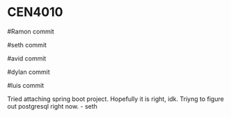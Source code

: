 # CEN4010

#Ramon commit

#seth  commit

#avid commit

#dylan commit

#luis commit

Tried attaching spring boot project. Hopefully it is right, idk. Triyng to figure out postgresql right now. - seth
